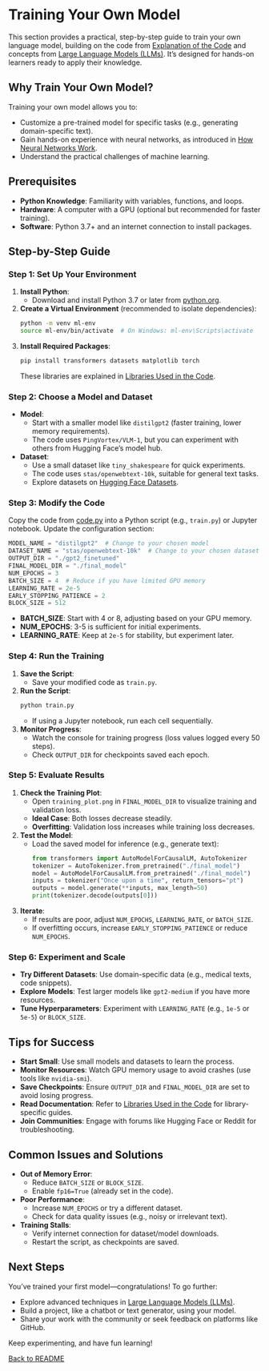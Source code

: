 # Training Your Own Model

This section provides a practical, step-by-step guide to train your own language model, building on the code from [Explanation of the Code](code_explanation.md) and concepts from [Large Language Models (LLMs)](05_large_language_models.md). It’s designed for hands-on learners ready to apply their knowledge.

## Why Train Your Own Model?

Training your own model allows you to:
- Customize a pre-trained model for specific tasks (e.g., generating domain-specific text).
- Gain hands-on experience with neural networks, as introduced in [How Neural Networks Work](./neural_networks.md).
- Understand the practical challenges of machine learning.

## Prerequisites

- **Python Knowledge**: Familiarity with variables, functions, and loops.
- **Hardware**: A computer with a GPU (optional but recommended for faster training).
- **Software**: Python 3.7+ and an internet connection to install packages.

## Step-by-Step Guide

### Step 1: Set Up Your Environment

1. **Install Python**:
   - Download and install Python 3.7 or later from [python.org](https://www.python.org).
2. **Create a Virtual Environment** (recommended to isolate dependencies):
   ```bash
   python -m venv ml-env
   source ml-env/bin/activate  # On Windows: ml-env\Scripts\activate
   ```
3. **Install Required Packages**:
   ```bash
   pip install transformers datasets matplotlib torch
   ```
   These libraries are explained in [Libraries Used in the Code](libraries.md).

### Step 2: Choose a Model and Dataset

- **Model**:
  - Start with a smaller model like `distilgpt2` (faster training, lower memory requirements).
  - The code uses `PingVortex/VLM-1`, but you can experiment with others from Hugging Face’s model hub.
- **Dataset**:
  - Use a small dataset like `tiny_shakespeare` for quick experiments.
  - The code uses `stas/openwebtext-10k`, suitable for general text tasks.
  - Explore datasets on [Hugging Face Datasets](https://huggingface.co/datasets).

### Step 3: Modify the Code

Copy the code from [code.py](code.py) into a Python script (e.g., `train.py`) or Jupyter notebook. Update the configuration section:

```python
MODEL_NAME = "distilgpt2"  # Change to your chosen model
DATASET_NAME = "stas/openwebtext-10k"  # Change to your chosen dataset
OUTPUT_DIR = "./gpt2_finetuned"
FINAL_MODEL_DIR = "./final_model"
NUM_EPOCHS = 3
BATCH_SIZE = 4  # Reduce if you have limited GPU memory
LEARNING_RATE = 2e-5
EARLY_STOPPING_PATIENCE = 2
BLOCK_SIZE = 512
```

- **BATCH_SIZE**: Start with 4 or 8, adjusting based on your GPU memory.
- **NUM_EPOCHS**: 3-5 is sufficient for initial experiments.
- **LEARNING_RATE**: Keep at `2e-5` for stability, but experiment later.

### Step 4: Run the Training

1. **Save the Script**:
   - Save your modified code as `train.py`.
2. **Run the Script**:
   ```bash
   python train.py
   ```
   - If using a Jupyter notebook, run each cell sequentially.
3. **Monitor Progress**:
   - Watch the console for training progress (loss values logged every 50 steps).
   - Check `OUTPUT_DIR` for checkpoints saved each epoch.

### Step 5: Evaluate Results

1. **Check the Training Plot**:
   - Open `training_plot.png` in `FINAL_MODEL_DIR` to visualize training and validation loss.
   - **Ideal Case**: Both losses decrease steadily.
   - **Overfitting**: Validation loss increases while training loss decreases.
2. **Test the Model**:
   - Load the saved model for inference (e.g., generate text):
     ```python
     from transformers import AutoModelForCausalLM, AutoTokenizer
     tokenizer = AutoTokenizer.from_pretrained("./final_model")
     model = AutoModelForCausalLM.from_pretrained("./final_model")
     inputs = tokenizer("Once upon a time", return_tensors="pt")
     outputs = model.generate(**inputs, max_length=50)
     print(tokenizer.decode(outputs[0]))
     ```
3. **Iterate**:
   - If results are poor, adjust `NUM_EPOCHS`, `LEARNING_RATE`, or `BATCH_SIZE`.
   - If overfitting occurs, increase `EARLY_STOPPING_PATIENCE` or reduce `NUM_EPOCHS`.

### Step 6: Experiment and Scale

- **Try Different Datasets**: Use domain-specific data (e.g., medical texts, code snippets).
- **Explore Models**: Test larger models like `gpt2-medium` if you have more resources.
- **Tune Hyperparameters**: Experiment with `LEARNING_RATE` (e.g., `1e-5` or `5e-5`) or `BLOCK_SIZE`.

## Tips for Success

- **Start Small**: Use small models and datasets to learn the process.
- **Monitor Resources**: Watch GPU memory usage to avoid crashes (use tools like `nvidia-smi`).
- **Save Checkpoints**: Ensure `OUTPUT_DIR` and `FINAL_MODEL_DIR` are set to avoid losing progress.
- **Read Documentation**: Refer to [Libraries Used in the Code](libraries.md) for library-specific guides.
- **Join Communities**: Engage with forums like Hugging Face or Reddit for troubleshooting.

## Common Issues and Solutions

- **Out of Memory Error**:
  - Reduce `BATCH_SIZE` or `BLOCK_SIZE`.
  - Enable `fp16=True` (already set in the code).
- **Poor Performance**:
  - Increase `NUM_EPOCHS` or try a different dataset.
  - Check for data quality issues (e.g., noisy or irrelevant text).
- **Training Stalls**:
  - Verify internet connection for dataset/model downloads.
  - Restart the script, as checkpoints are saved.

## Next Steps

You’ve trained your first model—congratulations! To go further:
- Explore advanced techniques in [Large Language Models (LLMs)](./large_language_models.md).
- Build a project, like a chatbot or text generator, using your model.
- Share your work with the community or seek feedback on platforms like GitHub.

Keep experimenting, and have fun learning!

[Back to README](./README.md)
